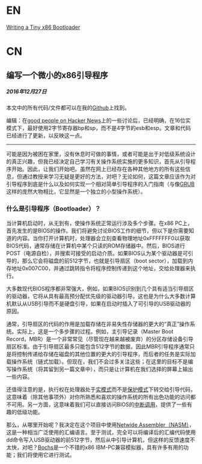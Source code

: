 # EN
[Writing a Tiny x86 Bootloader](https://www.joe-bergeron.com/posts/Writing%20a%20Tiny%20x86%20Bootloader/)

# CN
## 编写一个微小的x86引导程序
##### 2016年12月27日

本文中的所有代码/文件都可以在我的[Github](https://github.com/Jophish/tiny-bootstrap)上找到。

编辑：在[good people on Hacker News](https://news.ycombinator.com/item?id=13268781)上的一些讨论后，已经明确，在16位实模式下，最好使用2字节寄存器bp和sp，而不是4字节的esb和esp。文章和代码已经进行了更新，以反映这一点。

___

可能是因为被困在家里，没有休息时可做的事情，或者可能是出于对低级系统设计的真正兴趣，但我已经决定自己学习有关操作系统实施的更多知识，首先从引导程序开始。因此，让我们开始吧。虽然在网上已经存在各种其他地方的所有这些信息，但通过教授来学习无疑是更好的方法，对吧？无论如何，这篇文章应该作为对引导程序到底是什么以及如何实现一个相对简单引导程序的入门指南（与像[GRUB](https://en.wikipedia.org/wiki/GNU_GRUB)这样的庞然大物相比，它显然是一个独立的小型操作系统）。

### 什么是引导程序（Bootloader）？

当计算机启动时，从无到有，使操作系统正常运行涉及多个步骤。在x86 PC上，首先发生的是BIOS的操作。我们将避免讨论BIOS工作的细节，但以下是你需要知道的内容。当你打开计算机时，处理器会立刻查看物理地址0xFFFFFFF0以获取BIOS代码，通常存储在计算机中某个只读的ROM存储器中。然后，BIOS进行POST（电源自检），并搜索可接受的启动介质。如果BIOS认为某个驱动器是可引导的，那么它会将磁盘的前512字节，也就是引导扇区（boot sector），加载到内存地址0x007C00，并通过跳转指令将程序控制传递到这个地址，交给处理器来执行。

大多数现代BIOS程序都非常强大，例如，如果BIOS识别到几个具有适当引导扇区的驱动器，它将从具有最高预分配优先级的驱动器引导。这也是为什么大多数计算机默认从USB引导而不是硬盘引导，如果在启动时插入了可引导的USB驱动器的原因。

通常，引导扇区的代码的作用是加载存储在非易失性存储器的更大的“真正”操作系统。实际上，这是一个多步骤的过程。例如，主引导记录（Master Boot Record，MBR）是一个非常常见（尽管现在越来越被废弃）的分区存储设备引导扇区标准。由于引导扇区最多只能包含512字节的数据，因此MBR引导程序通常只是将控制传递给存储在磁盘的其他位置的更大的引导程序，而后者的任务是实际加载操作系统（链式加载）。但现在，我们不会过多关注这些；在这里的目标不是编写操作系统（将其留到另一篇文章中），而只是让计算机在我们选择的屏幕上输出一些内容。

还值得注意的是，执行权在处理器处于[实模式](https://en.wikipedia.org/wiki/Real_mode)而不是[保护模式](https://en.wikipedia.org/wiki/Protected_mode)下转交给引导代码，这意味着（除其他事项外）对你所熟悉和喜欢的操作系统的所有出色功能的访问都不可用。另一方面，这意味着我们可以直接访问BIOS的[中断调用](https://en.wikipedia.org/wiki/BIOS_interrupt_call)，提供了一些有趣的低级功能。

那么，从哪里开始呢？我决定在这个项目中使用[Netwide Assembler（NASM）](https://en.wikipedia.org/wiki/Netwide_Assembler)，这是一种相当广泛使用的汇编语言。至于测试，完全可以将编译后的汇编代码使用dd命令写入USB驱动器的前512字节，然后从中引导计算机，但这样的反馈速度不太快，对吧？[Bochs](https://en.wikipedia.org/wiki/Bochs)是一个不错的x86 IBM-PC兼容模拟器，具有许多有用的功能；我们将使用它进行测试。
